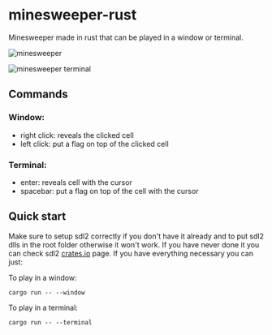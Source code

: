 # minesweeper-rust
Minesweeper made in rust that can be played in a window or terminal.

![minesweeper](https://user-images.githubusercontent.com/66211581/197833208-aaa3ea82-42e0-4d92-9f27-e8de74ea7c56.png)

![minesweeper terminal](https://user-images.githubusercontent.com/66211581/198754308-51328e6a-36cb-4f91-b4dc-3390c4070843.png)

## Commands
### Window:
- right click: reveals the clicked cell
- left click: put a flag on top of the clicked cell
### Terminal:
- enter: reveals cell with the cursor
- spacebar: put a flag on top of the cell with the cursor

## Quick start
Make sure to setup sdl2 correctly if you don't have it already and to put sdl2 dlls in the root folder otherwise it won't work.
If you have never done it you can check sdl2 [crates.io](https://crates.io/crates/sdl2) page.
If you have everything necessary you can just:

To play in a window:
```Console
cargo run -- --window
```

To play in a terminal:
```Console
cargo run -- --terminal
```
